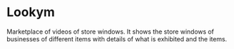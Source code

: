 # Lookym
Marketplace of videos of store windows. It shows the store windows of businesses of different items with details of what is exhibited and the items.
